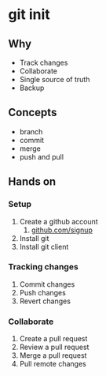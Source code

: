 # git init


## Why

- Track changes
- Collaborate
- Single source of truth
- Backup

## Concepts

- branch
- commit
- merge
- push and pull

## Hands on

### Setup

1. Create a github account
    1. [github.com/signup](https://github.com/signup)
1. Install git
1. Install git client

### Tracking changes

1. Commit changes
2. Push changes
3. Revert changes

### Collaborate

1. Create a pull request
2. Review a pull request
3. Merge a pull request
4. Pull remote changes
